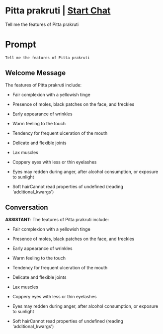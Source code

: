 

# Pitta prakruti | [Start Chat](https://gptcall.net/chat.html?data=%7B%22contact%22%3A%7B%22id%22%3A%22PEY-nbJ_wry4_qdQ0wv9j%22%2C%22flow%22%3Atrue%7D%7D)
Tell me the features of Pitta prakruti

# Prompt

```
Tell me the features of Pitta prakruti
```

## Welcome Message
The features of Pitta prakruti include:

- Fair complexion with a yellowish tinge

- Presence of moles, black patches on the face, and freckles

- Early appearance of wrinkles

- Warm feeling to the touch

- Tendency for frequent ulceration of the mouth

- Delicate and flexible joints

- Lax muscles

- Coppery eyes with less or thin eyelashes

- Eyes may redden during anger, after alcohol consumption, or exposure to sunlight

- Soft hairCannot read properties of undefined (reading 'additional_kwargs')

## Conversation

**ASSISTANT**: The features of Pitta prakruti include:

- Fair complexion with a yellowish tinge

- Presence of moles, black patches on the face, and freckles

- Early appearance of wrinkles

- Warm feeling to the touch

- Tendency for frequent ulceration of the mouth

- Delicate and flexible joints

- Lax muscles

- Coppery eyes with less or thin eyelashes

- Eyes may redden during anger, after alcohol consumption, or exposure to sunlight

- Soft hairCannot read properties of undefined (reading 'additional_kwargs')

